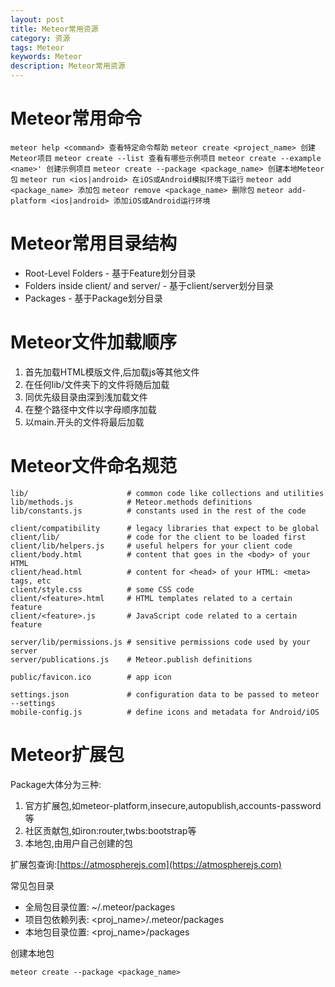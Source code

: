 ```yaml
---
layout: post
title: Meteor常用资源
category: 资源
tags: Meteor
keywords: Meteor
description: Meteor常用资源
---
```

# Meteor常用命令

`meteor help <command> 查看特定命令帮助`
`meteor create <project_name> 创建Meteor项目`
`meteor create --list 查看有哪些示例项目`
`meteor create --example <name>' 创建示例项目`
`meteor create --package <package_name> 创建本地Meteor包`
`meteor run <ios|android> 在iOS或Android模拟环境下运行`
`meteor add <package_name> 添加包`
`meteor remove <package_name> 删除包`
`meteor add-platform <ios|android> 添加iOS或Android运行环境`

# Meteor常用目录结构

 - Root-Level Folders - 基于Feature划分目录
 - Folders inside client/ and server/ - 基于client/server划分目录
 - Packages - 基于Package划分目录

# Meteor文件加载顺序

 1. 首先加载HTML模版文件,后加载js等其他文件
 2. 在任何lib/文件夹下的文件将随后加载
 3. 同优先级目录由深到浅加载文件
 4. 在整个路径中文件以字母顺序加载
 5. 以main.开头的文件将最后加载

# Meteor文件命名规范

    lib/                      # common code like collections and utilities
    lib/methods.js            # Meteor.methods definitions
    lib/constants.js          # constants used in the rest of the code

    client/compatibility      # legacy libraries that expect to be global
    client/lib/               # code for the client to be loaded first
    client/lib/helpers.js     # useful helpers for your client code
    client/body.html          # content that goes in the <body> of your HTML
    client/head.html          # content for <head> of your HTML: <meta> tags, etc
    client/style.css          # some CSS code
    client/<feature>.html     # HTML templates related to a certain feature
    client/<feature>.js       # JavaScript code related to a certain feature

    server/lib/permissions.js # sensitive permissions code used by your server
    server/publications.js    # Meteor.publish definitions

    public/favicon.ico        # app icon

    settings.json             # configuration data to be passed to meteor --settings
    mobile-config.js          # define icons and metadata for Android/iOS

# Meteor扩展包
Package大体分为三种:

 1. 官方扩展包,如meteor-platform,insecure,autopublish,accounts-password等
 2. 社区贡献包,如iron:router,twbs:bootstrap等
 3. 本地包,由用户自己创建的包

扩展包查询:[https://atmospherejs.com](https://atmospherejs.com)

常见包目录

 - 全局包目录位置: ~/.meteor/packages
 - 项目包依赖列表: <proj_name>/.meteor/packages
 - 本地包目录位置: <proj_name>/packages

创建本地包

    meteor create --package <package_name>

